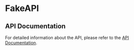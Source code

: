 # FakeAPI

## API Documentation

For detailed information about the API, please refer to the [API Documentation](https://web.postman.co/workspace/291207d5-1073-4eda-b783-3fd9231b4116/documentation/36297486-f83393bc-c2be-4bb3-a8c4-c3261265340a).
